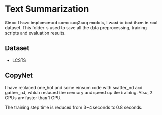 # Text Summarization

Since I have implemented some seq2seq models, I want to test them in real dataset. This folder is used to save all the data preprocessing, training scripts and evaluation results.

## Dataset

- LCSTS


## CopyNet

I have replaced one\_hot and some einsum code with scatter\_nd and gather\_nd, which reduced the memory and speed up the training. Also, 2 GPUs are faster than 1 GPU.

The training step time is reduced from 3~4 seconds to 0.8 seconds.